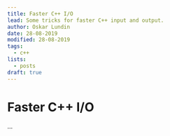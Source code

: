 ```yaml
---
title: Faster C++ I/O
lead: Some tricks for faster C++ input and output.
author: Oskar Lundin
date: 28-08-2019
modified: 28-08-2019
tags:
  - c++
lists:
  - posts
draft: true
---
```


# Faster C++ I/O

...
